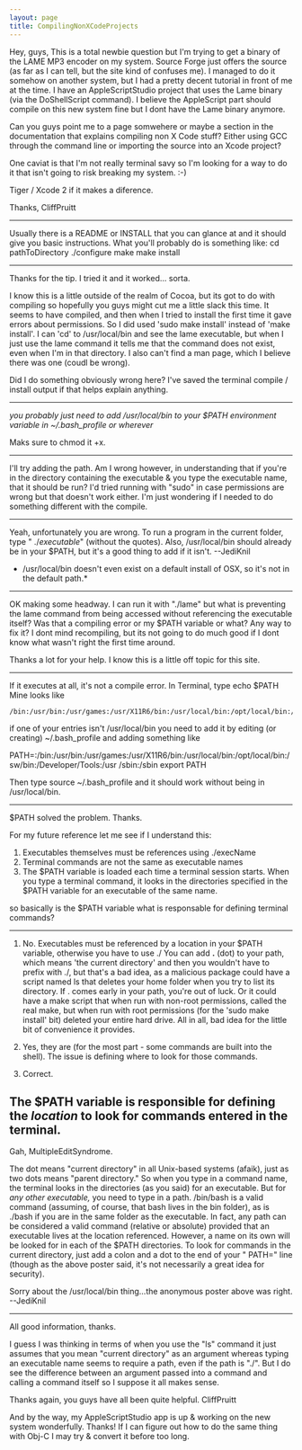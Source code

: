 ```yaml
---
layout: page
title: CompilingNonXCodeProjects
---
```




Hey, guys, This is a total newbie question but I'm trying to get a binary of the LAME MP3 encoder on my system.  Source Forge just offers the source (as far as I can tell, but the site kind of confuses me). I managed to do it somehow on another system, but I had a pretty decent tutorial in front of me at the time.  I have an AppleScriptStudio project that uses the Lame binary (via the DoShellScript command).  I believe the AppleScript part should compile on this new system fine but I dont have the Lame binary anymore.

Can you guys point me to a page somwehere or maybe a section in the documentation that explains compiling non X Code stuff?  Either using GCC through the command line or importing the source into an Xcode project?

One caviat is that I'm not really terminal savy so I'm looking for a way to do it that isn't going to risk breaking my system. :-)

Tiger / Xcode 2 if it makes a diference.

Thanks,
CliffPruitt

----

Usually there is a README or INSTALL that you can glance at and it should give you basic instructions. What you'll probably do is something like:
    cd pathToDirectory
./configure
make
make install

----

Thanks for the tip.  I tried it and it worked... sorta.

I know this is a little outside of the realm of Cocoa, but its got to do with compiling so hopefully you guys might cut me a little slack this time. It seems to have compiled, and then when I tried to install the first time it gave errors about permissions.  So I did used 'sudo make install' instead of 'make install'.  I can 'cd' to /usr/local/bin and see the lame executable, but when I just use the lame command it tells me that the command does not exist, even when I'm in that directory.  I also can't find a man page, which I believe there was one (coudl be wrong).

Did I do something obviously wrong here? I've saved the terminal compile / install output if that helps explain anything.

----

*you probably just  need to add /usr/local/bin to your $PATH environment variable in ~/.bash_profile or wherever*

Maks sure to chmod it +x.

----

I'll try adding the path.  Am I wrong however, in understanding that if you're in the directory containing the executable & you type the executable name, that it should be run?  I'd tried running with "sudo" in case permissions are wrong but that doesn't work either.  I'm just wondering if I needed to do something different with the compile.

----
Yeah, unfortunately you are wrong. To run a program in the current folder, type "    ./*executable*" (without the quotes). Also,     /usr/local/bin should already be in your     $PATH, but it's a good thing to add if it isn't. --JediKnil

*    /usr/local/bin doesn't even exist on a default install of OSX, so it's not in the default path.*

----

OK making some headway.  I can run it with "./lame" but what is preventing the lame command from being accessed without referencing the executable itself?  Was that a compiling error or my $PATH variable or what?  Any way to fix it?  I dont mind recompiling, but its not going to do much good if I dont know what wasn't right the first time around.

Thanks a lot for your help.  I know this is a little off topic for this site.

----

If it executes at all, it's not a compile error. In Terminal, type     echo $PATH Mine looks like

    /bin:/usr/bin:/usr/games:/usr/X11R6/bin:/usr/local/bin:/opt/local/bin:/sw/bin:/Developer/Tools:/usr/sbin:/sbin

if one of your entries isn't /usr/local/bin you need to add it by editing (or creating) ~/.bash_profile and adding something like

    
PATH=:/bin:/usr/bin:/usr/games:/usr/X11R6/bin:/usr/local/bin:/opt/local/bin:/sw/bin:/Developer/Tools:/usr
/sbin:/sbin
export PATH


Then type     source ~/.bash_profile and it should work without being in /usr/local/bin.

----

$PATH solved the problem.  Thanks.

For my future reference let me see if I understand this:

1. Executables themselves must be references using ./execName
2. Terminal commands are not the same as executable names
3. The $PATH variable is loaded each time a terminal session starts.  When you type a terminal command, it looks in the directories specified in the $PATH variable for an executable of the same name.

so basically is the $PATH variable what is responsable for defining terminal commands?

----

1. No. Executables must be referenced by a location in your $PATH variable, otherwise you have to use ./ You can add **.** (dot) to your path, which means 'the current directory' and then you wouldn't have to prefix with ./, but that's a bad idea, as a malicious package could have a script named     ls that deletes your home folder when  you try to list its directory. If . comes early in your path, you're out of luck. Or it could have a     make script that when run with non-root permissions, called the real make, but when run with root permissions (for the 'sudo make install' bit) deleted your entire hard drive. All in all, bad idea for the little bit of convenience it provides.

2. Yes, they are (for the most part - some commands are built into the shell). The issue is defining where to look for those commands.

3. Correct.

The $PATH variable is responsible for defining the *location* to look for commands entered in the terminal.
----
Gah, MultipleEditSyndrome.

The dot means "current directory" in all Unix-based systems (afaik), just as two dots means "parent directory." So when you type in a command name, the terminal looks in the directories (as you said) for an executable. But for *any other executable,* you need to type in a path.     /bin/bash is a valid command (assuming, of course, that     bash lives in the     bin folder), as is     ./bash if you are in the same folder as the executable. In fact, any path can be considered a valid command (relative or absolute) provided that an executable lives at the location referenced. However, a name on its own will be looked for in each of the     $PATH directories. To look for commands in the current directory, just add a colon and a dot to the end of your "    PATH=" line (though as the above poster said, it's not necessarily a great idea for security).

Sorry about the     /usr/local/bin thing...the anonymous poster above was right. --JediKnil

----

All good information, thanks.

I guess I was thinking in terms of when you use the "ls" command it just assumes that you mean "current directory" as an argument whereas typing an executable name seems to require a path, even if the path is "./".  But I do see the difference between an argument passed into a command and calling a command itself so I suppose it all makes sense.

Thanks again, you guys have all been quite helpful.
CliffPruitt

And by the way, my AppleScriptStudio app is up & working on the new system wonderfully.  Thanks!  If I can figure out how to do the same thing with Obj-C I may try & convert it before too long.

